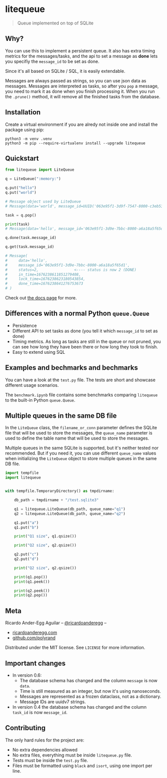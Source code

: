 # litequeue

> Queue implemented on top of SQLite

## Why?

You can use this to implement a persistent queue. It also has extra timing
metrics for the messages/tasks, and the api to set a message as **done** lets
you specifiy the `message_id` to be set as done.

Since it's all based on SQLite / SQL, it is easily extendable.

Messages are always passed as strings, so you can use json data as messages.
Messages are interpreted as tasks, so after you `pop` a message, you need to
mark it as done when you finish processing it. When you run the `.prune()`
method, it will remove all the finished tasks from the database.

## Installation

Create a virtual environment if you are alredy not inside one and install the
package using pip:

```
python3 -m venv .venv
python3 -m pip --require-virtualenv install --upgrade litequeue
```

## Quickstart

```python
from litequeue import LiteQueue

q = LiteQueue(":memory:")

q.put("hello")
q.put("world")

# Message object used by LiteQueue
# Message(data='world', message_id=UUID('063e95f1-3d9f-7547-8000-c3eb531fff93'), status=<MessageStatus.READY: 0>, in_time=1676238611851409010, lock_time=None, done_time=None)

task = q.pop()

print(task)
# Message(data='hello', message_id='063e95f1-3d9e-7bbc-8000-a6a18a5f65d1', status=1, in_time=1676238611851279408, lock_time=1676238623180543854, done_time=None)

q.done(task.message_id)

q.get(task.message_id)

# Message(
#     data='hello',
#     message_id='063e95f1-3d9e-7bbc-8000-a6a18a5f65d1',
#     status=2,                <---- status is now 2 (DONE)
#     in_time=1676238611851279408,
#     lock_time=1676238623180543854,
#     done_time=1676238641276753673
# )

```

Check out [the docs page](https://litements.polyrand.net/queue/) for more.

## Differences with a normal Python `queue.Queue`

- Persistence
- Different API to set tasks as done (you tell it which `message_id` to set as done)
- Timing metrics. As long as tasks are still in the queue or not pruned, you can see how long they have been there or how long they took to finish.
- Easy to extend using SQL

## Examples and bechmarks and bechmarks

You can have a look at the `test.py` file. The tests are short and showcase
different usage scenarios.

The `benchmark.ipynb` file contains some benchmarks comparing `litequeue` to
the built-in Python `queue.Queue`.

## Multiple queues in the same DB file

In the `LiteQueue` class, the `filename_or_conn` parameter defines the SQLite
file that will be used to store the messages, the `queue_name` parameter is used
to define the table name that will be used to store the messages.

Multiple queues in the same SQLite is supported, but it's neither tested nor
recommended. But if you need it, you can use different `queue_name` values when
initializing the `LiteQueue` object to store multiple queues in the same DB
file.

```python
import tempfile
import litequeue


with tempfile.TemporaryDirectory() as tmpdirname:

    db_path = tmpdirname + "/test.sqlite3"

    q1 = litequeue.LiteQueue(db_path, queue_name="q1")
    q2 = litequeue.LiteQueue(db_path, queue_name="q2")

    q1.put("a")
    q1.put("b")

    print("Q1 size", q1.qsize())

    print("Q2 size", q2.qsize())

    q2.put("c")
    q2.put("d")

    print("Q2 size", q2.qsize())

    print(q1.pop())
    print(q1.peek())

    print(q2.peek())
    print(q2.pop())

```

## Meta

Ricardo Ander-Egg Aguilar – [@ricardoanderegg](https://twitter.com/ricardoanderegg) –

- [ricardoanderegg.com](http://ricardoanderegg.com/)
- [github.com/polyrand](https://github.com/polyrand/)

Distributed under the MIT license. See `LICENSE` for more information.

## Important changes

- In version 0.6:
  - The database schema has changed and the column `message` is now `data`.
  - Time is still measured as an integer, but now it's using nanoseconds.
  - Messages are represented as a frozen dataclass, not as a dictionary.
  - Message IDs are uuidv7 strings.
- In version 0.4 the database schema has changed and the column `task_id` is now `message_id`.

## Contributing

The only hard rules for the project are:

- No extra dependencies allowed
- No extra files, everything must be inside `litequeue.py` file.
- Tests must be inside the `test.py` file.
- Files must be formatted using `black` and `isort`, using one import per line.
